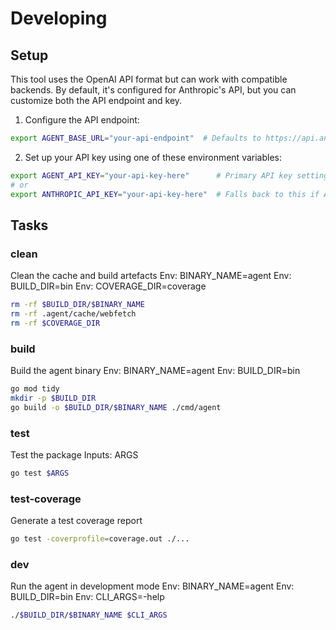 # Developing

## Setup

This tool uses the OpenAI API format but can work with compatible backends. By default, it's configured for Anthropic's API, but you can customize both the API endpoint and key.

1. Configure the API endpoint:
```bash
export AGENT_BASE_URL="your-api-endpoint"  # Defaults to https://api.anthropic.com/v1/ if not set
```

2. Set up your API key using one of these environment variables:
```bash
export AGENT_API_KEY="your-api-key-here"      # Primary API key setting
# or
export ANTHROPIC_API_KEY="your-api-key-here"  # Falls back to this if AGENT_API_KEY is not set
```

## Tasks

### clean
Clean the cache and build artefacts
Env: BINARY_NAME=agent
Env: BUILD_DIR=bin
Env: COVERAGE_DIR=coverage
```sh
rm -rf $BUILD_DIR/$BINARY_NAME
rm -rf .agent/cache/webfetch
rm -rf $COVERAGE_DIR
```


### build
Build the agent binary
Env: BINARY_NAME=agent
Env: BUILD_DIR=bin
```sh
go mod tidy
mkdir -p $BUILD_DIR
go build -o $BUILD_DIR/$BINARY_NAME ./cmd/agent
```

### test
Test the package
Inputs: ARGS
```sh
go test $ARGS
```

### test-coverage
Generate a test coverage report
```sh
go test -coverprofile=coverage.out ./...
```

### dev
Run the agent in development mode
Env: BINARY_NAME=agent
Env: BUILD_DIR=bin
Env: CLI_ARGS=-help
```sh
./$BUILD_DIR/$BINARY_NAME $CLI_ARGS
```